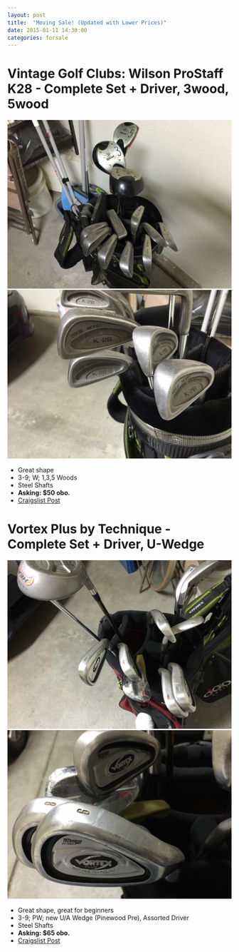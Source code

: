 ```yaml
---
layout: post
title:  "Moving Sale! (Updated with Lower Prices)"
date: 2015-01-11 14:30:00
categories: forsale
---
```


# Vintage Golf Clubs: Wilson ProStaff K28 - Complete Set + Driver, 3wood, 5wood
![Wilson](/images/2015-01-11-moving-sale/vintage-wilson-1.jpg)
![Wilson](/images/2015-01-11-moving-sale/vintage-wilson-2.jpg)

* Great shape
* 3-9; W; 1,3,5 Woods
* Steel Shafts
* **Asking: $50 obo.**
* [Craigslist Post](http://denver.craigslist.org/spo/4842788472.html)

# Vortex Plus by Technique - Complete Set + Driver, U-Wedge
![Vortex](/images/2015-01-11-moving-sale/vortex-1.jpg)
![Vortex](/images/2015-01-11-moving-sale/vortex-2.jpg)

* Great shape, great for beginners
* 3-9; PW; new U/A Wedge (Pinewood Pre), Assorted Driver
* Steel Shafts
* **Asking: $65 obo.**
* [Craigslist Post](http://denver.craigslist.org/spo/4842791947.html)
